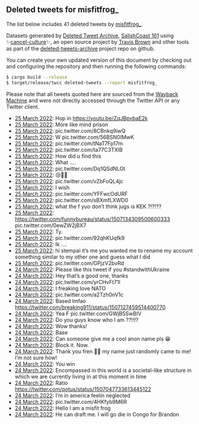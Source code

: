 ## Deleted tweets for misfitfrog_

The list below includes 41 deleted tweets by
[misfitfrog_](https://twitter.com/misfitfrog_).



Datasets generated by [Deleted Tweet Archive](https://twitter.com/deletedtweet161), 
[SalishCoast 161](https://twitter.com/SalishCoastA) using 
✨[cancel-culture](https://github.com/travisbrown/cancel-culture)✨, an open source project by 
[Travis Brown](https://twitter.com/travisbrown) and other tools as part of the 
[deleted-tweets-archive](https://github.com/salcoast/deleted-tweets-archive/) project repo on github.

You can create your own updated version of this document by checking out and configuring the
repository and then running the following commands:

```bash
$ cargo build --release
$ target/release/twcc deleted-tweets --report misfitfrog_
```

Please note that all tweets quoted here are sourced from the
[Wayback Machine](https://web.archive.org) and were not directly accessed through the Twitter API or
any Twitter client.

* [25 March 2022](https://web.archive.org/web/20220325051308/https://twitter.com/misfitfrog_/status/1507223874911440897): Hop in  https://youtu.be/ZqJBpvbaE2k <!--1507223874911440897-->
* [25 March 2022](https://web.archive.org/web/20220325035521/https://twitter.com/misfitfrog_/status/1507204367803289602): More like mind prison <!--1507204367803289602-->
* [25 March 2022](https://web.archive.org/web/20220325031303/https://twitter.com/misfitfrog_/status/1507193639264346112): pic.twitter.com/8CBnkq9iwQ <!--1507193639264346112-->
* [25 March 2022](https://web.archive.org/web/20220325030832/https://twitter.com/misfitfrog_/status/1507192483788206080): W pic.twitter.com/56BSN0IMwK <!--1507192483788206080-->
* [25 March 2022](https://web.archive.org/web/20220325024525/https://twitter.com/misfitfrog_/status/1507186772744187924): pic.twitter.com/tNaT7Fp17m <!--1507186772744187924-->
* [25 March 2022](https://web.archive.org/web/20220325024451/https://twitter.com/misfitfrog_/status/1507186595593564169): pic.twitter.com/ta77C3TXlB <!--1507186595593564169-->
* [25 March 2022](https://web.archive.org/web/20220325024253/https://twitter.com/misfitfrog_/status/1507186145163063328): How did u find this <!--1507186145163063328-->
* [25 March 2022](https://web.archive.org/web/20220325024203/https://twitter.com/misfitfrog_/status/1507185946562768905): What …. <!--1507185946562768905-->
* [25 March 2022](https://web.archive.org/web/20220325024252/https://twitter.com/misfitfrog_/status/1507185704996024327): pic.twitter.com/Dq1QSdNLGt <!--1507185704996024327-->
* [25 March 2022](https://web.archive.org/web/20220325021819/https://twitter.com/misfitfrog_/status/1507179981704601601): 😢🙏🏼 <!--1507179981704601601-->
* [25 March 2022](https://web.archive.org/web/20220325021633/https://twitter.com/misfitfrog_/status/1507179399602343937): pic.twitter.com/vZbFoQL4jc <!--1507179399602343937-->
* [25 March 2022](https://web.archive.org/web/20220325010820/https://twitter.com/misfitfrog_/status/1507162382258241545): I wish <!--1507162382258241545-->
* [25 March 2022](https://web.archive.org/web/20220325010852/https://twitter.com/misfitfrog_/status/1507162305007550472): pic.twitter.com/YFFwcOdURF <!--1507162305007550472-->
* [25 March 2022](https://web.archive.org/web/20220325010643/https://twitter.com/misfitfrog_/status/1507161718979395595): pic.twitter.com/sBXmfLXWD0 <!--1507161718979395595-->
* [25 March 2022](https://web.archive.org/web/20220325010451/https://twitter.com/misfitfrog_/status/1507161351428341762): what the f yuo don’t think jugs is KEK ?!?!?? <!--1507161351428341762-->
* [25 March 2022](https://web.archive.org/web/20220325005801/https://twitter.com/misfitfrog_/status/1507159739754446868): https://twitter.com/funnybureau/status/1507134309500600333  pic.twitter.com/0ewZW2jBX7 <!--1507159739754446868-->
* [25 March 2022](https://web.archive.org/web/20220325003702/https://twitter.com/misfitfrog_/status/1507154297477541888): Ty. <!--1507154297477541888-->
* [25 March 2022](https://web.archive.org/web/20220325001638/https://twitter.com/misfitfrog_/status/1507149208805015560): pic.twitter.com/92qhKUqfk9 <!--1507149208805015560-->
* [25 March 2022](https://web.archive.org/web/20220325001248/https://twitter.com/misfitfrog_/status/1507148236603236352): Ik …. <!--1507148236603236352-->
* [25 March 2022](https://web.archive.org/web/20220325001012/https://twitter.com/misfitfrog_/status/1507147580441985033): hi stempai it’s me you wanted me to rename my account something similar to my other one and guess what I did <!--1507147580441985033-->
* [25 March 2022](https://web.archive.org/web/20220325000220/https://twitter.com/misfitfrog_/status/1507145628094136331): pic.twitter.com/GPjzV2bvRd <!--1507145628094136331-->
* [24 March 2022](https://web.archive.org/web/20220324235839/https://twitter.com/misfitfrog_/status/1507144706244849664): Please like this tweet if you  #standwithUkraine <!--1507144706244849664-->
* [24 March 2022](https://web.archive.org/web/20220324235540/https://twitter.com/misfitfrog_/status/1507143754125176832): Hey that’s a good one, thanks <!--1507143754125176832-->
* [24 March 2022](https://web.archive.org/web/20220324235536/https://twitter.com/misfitfrog_/status/1507143716384829471): pic.twitter.com/yrCHvFt71l <!--1507143716384829471-->
* [24 March 2022](https://web.archive.org/web/20220324235046/https://twitter.com/misfitfrog_/status/1507142816618541084): I freaking love NATO <!--1507142816618541084-->
* [24 March 2022](https://web.archive.org/web/20220324234932/https://twitter.com/misfitfrog_/status/1507142504725901319): pic.twitter.com/a2Tzh0nV1c <!--1507142504725901319-->
* [24 March 2022](https://web.archive.org/web/20220324232746/https://twitter.com/misfitfrog_/status/1507137024821587990): Based lmfao https://twitter.com/breaking911/status/1507127459514400770 <!--1507137024821587990-->
* [24 March 2022](https://web.archive.org/web/20220324231749/https://twitter.com/misfitfrog_/status/1507134308661620746): Yea F pic.twitter.com/GWjB5SwBIV <!--1507134308661620746-->
* [24 March 2022](https://web.archive.org/web/20220324230124/https://twitter.com/misfitfrog_/status/1507130340728401935): Do you guys know who I am ??!!!? <!--1507130340728401935-->
* [24 March 2022](https://web.archive.org/web/20220324230041/https://twitter.com/misfitfrog_/status/1507130117587234827): Wow thanks! <!--1507130117587234827-->
* [24 March 2022](https://web.archive.org/web/20220324225745/https://twitter.com/misfitfrog_/status/1507129337979437056): Base <!--1507129337979437056-->
* [24 March 2022](https://web.archive.org/web/20220324225605/https://twitter.com/misfitfrog_/status/1507128949049942016): Can someone give me a cool anon name pls 😁 <!--1507128949049942016-->
* [24 March 2022](https://web.archive.org/web/20220324224819/https://twitter.com/misfitfrog_/status/1507126825419304990): Block it. Now. <!--1507126825419304990-->
* [24 March 2022](https://web.archive.org/web/20220324224117/https://twitter.com/misfitfrog_/status/1507125179305979916): Thank you fren 🙏🏼 my name just randomly came to me! I’m not sure how! <!--1507125179305979916-->
* [24 March 2022](https://web.archive.org/web/20220324215817/https://twitter.com/misfitfrog_/status/1507113945059913729): You win <!--1507113945059913729-->
* [24 March 2022](https://web.archive.org/web/20220324215512/https://twitter.com/misfitfrog_/status/1507113617396625408): Encompassed in this world is a societal-like structure in which we are currently living in at this moment in time <!--1507113617396625408-->
* [24 March 2022](https://web.archive.org/web/20220324214208/https://twitter.com/misfitfrog_/status/1507109160416002061): Ratio https://twitter.com/potus/status/1507047733613445122 <!--1507109160416002061-->
* [24 March 2022](https://web.archive.org/web/20220324210138/https://twitter.com/misfitfrog_/status/1507100098752233480): I’m in america feelin neglected <!--1507100098752233480-->
* [24 March 2022](https://web.archive.org/web/20220324201020/https://twitter.com/misfitfrog_/status/1507087255516561408): pic.twitter.com/4HKfyb9M6R <!--1507087255516561408-->
* [24 March 2022](https://web.archive.org/web/20220324201240/https://twitter.com/misfitfrog_/status/1507086875898511360): Hello I am a misfit frog <!--1507086875898511360-->
* [24 March 2022](https://web.archive.org/web/20220324201020/https://twitter.com/misfitfrog_/status/1507087255516561408): He can draft me. I will go die in Congo for Brandon <!--1507082783159570443-->
